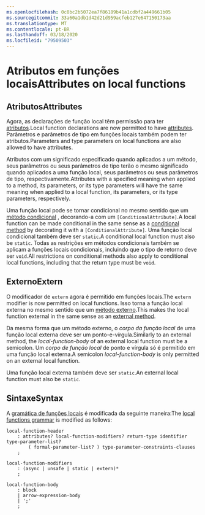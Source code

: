 ```yaml
---
ms.openlocfilehash: 0c8bc2b5072ea7f86189b41a1cdbf2a449661b05
ms.sourcegitcommit: 33a60a1db1d42d21d959acfeb127e647150173aa
ms.translationtype: MT
ms.contentlocale: pt-BR
ms.lasthandoff: 03/18/2020
ms.locfileid: "79509503"
---
```

# <a name="attributes-on-local-functions"></a><span data-ttu-id="7a1a4-101">Atributos em funções locais</span><span class="sxs-lookup"><span data-stu-id="7a1a4-101">Attributes on local functions</span></span>

## <a name="attributes"></a><span data-ttu-id="7a1a4-102">Atributos</span><span class="sxs-lookup"><span data-stu-id="7a1a4-102">Attributes</span></span>

<span data-ttu-id="7a1a4-103">Agora, as declarações de função local têm permissão para ter [atributos](../spec/attributes.md).</span><span class="sxs-lookup"><span data-stu-id="7a1a4-103">Local function declarations are now permitted to have [attributes](../spec/attributes.md).</span></span> <span data-ttu-id="7a1a4-104">Parâmetros e parâmetros de tipo em funções locais também podem ter atributos.</span><span class="sxs-lookup"><span data-stu-id="7a1a4-104">Parameters and type parameters on local functions are also allowed to have attributes.</span></span>

<span data-ttu-id="7a1a4-105">Atributos com um significado especificado quando aplicados a um método, seus parâmetros ou seus parâmetros de tipo terão o mesmo significado quando aplicados a uma função local, seus parâmetros ou seus parâmetros de tipo, respectivamente.</span><span class="sxs-lookup"><span data-stu-id="7a1a4-105">Attributes with a specified meaning when applied to a method, its parameters, or its type parameters will have the same meaning when applied to a local function, its parameters, or its type parameters, respectively.</span></span>

<span data-ttu-id="7a1a4-106">Uma função local pode se tornar condicional no mesmo sentido que um [método condicional](../spec/attributes.md#the-conditional-attribute) , decorando-a com um `[ConditionalAttribute]`.</span><span class="sxs-lookup"><span data-stu-id="7a1a4-106">A local function can be made conditional in the same sense as a [conditional method](../spec/attributes.md#the-conditional-attribute) by decorating it with a `[ConditionalAttribute]`.</span></span> <span data-ttu-id="7a1a4-107">Uma função local condicional também deve ser `static`.</span><span class="sxs-lookup"><span data-stu-id="7a1a4-107">A conditional local function must also be `static`.</span></span> <span data-ttu-id="7a1a4-108">Todas as restrições em métodos condicionais também se aplicam a funções locais condicionais, incluindo que o tipo de retorno deve ser `void`.</span><span class="sxs-lookup"><span data-stu-id="7a1a4-108">All restrictions on conditional methods also apply to conditional local functions, including that the return type must be `void`.</span></span>

## <a name="extern"></a><span data-ttu-id="7a1a4-109">Externo</span><span class="sxs-lookup"><span data-stu-id="7a1a4-109">Extern</span></span>

<span data-ttu-id="7a1a4-110">O modificador de `extern` agora é permitido em funções locais.</span><span class="sxs-lookup"><span data-stu-id="7a1a4-110">The `extern` modifier is now permitted on local functions.</span></span> <span data-ttu-id="7a1a4-111">Isso torna a função local externa no mesmo sentido que um [método externo](../spec/classes.md#external-methods).</span><span class="sxs-lookup"><span data-stu-id="7a1a4-111">This makes the local function external in the same sense as an [external method](../spec/classes.md#external-methods).</span></span>

<span data-ttu-id="7a1a4-112">Da mesma forma que um método externo, o *corpo da função local* de uma função local externa deve ser um ponto-e-vírgula.</span><span class="sxs-lookup"><span data-stu-id="7a1a4-112">Similarly to an external method, the *local-function-body* of an external local function must be a semicolon.</span></span> <span data-ttu-id="7a1a4-113">Um *corpo de função local* de ponto e vírgula só é permitido em uma função local externa.</span><span class="sxs-lookup"><span data-stu-id="7a1a4-113">A semicolon *local-function-body* is only permitted on an external local function.</span></span> 

<span data-ttu-id="7a1a4-114">Uma função local externa também deve ser `static`.</span><span class="sxs-lookup"><span data-stu-id="7a1a4-114">An external local function must also be `static`.</span></span>

## <a name="syntax"></a><span data-ttu-id="7a1a4-115">Sintaxe</span><span class="sxs-lookup"><span data-stu-id="7a1a4-115">Syntax</span></span>

<span data-ttu-id="7a1a4-116">A [gramática de funções locais](csharp-7.0/local-functions.md#syntax-grammar) é modificada da seguinte maneira:</span><span class="sxs-lookup"><span data-stu-id="7a1a4-116">The [local functions grammar](csharp-7.0/local-functions.md#syntax-grammar) is modified as follows:</span></span>
```
local-function-header
    : attributes? local-function-modifiers? return-type identifier type-parameter-list?
        ( formal-parameter-list? ) type-parameter-constraints-clauses
    ;

local-function-modifiers
    : (async | unsafe | static | extern)*
    ;

local-function-body
    : block
    | arrow-expression-body
    | ';'
    ;
```
